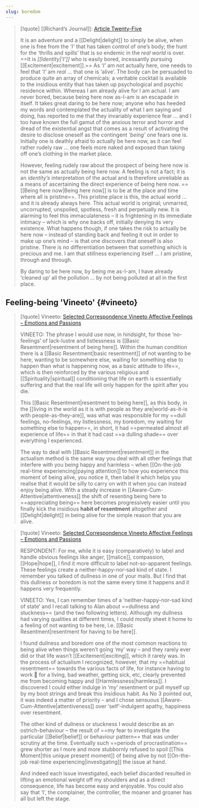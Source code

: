 ```yaml
---
slug: boredom
---
```


> [!quote] [[Richard’s Journal]]: [Article Twenty-Five](https://actualfreedom.com.au/richard/selectedwriting/sw-feelings.htm)
> 
> It is an adventure and a [[Delight|delight]] to simply be alive, when one is free from the _‘I’_ that has taken control of one’s body; the hunt for the ‘thrills and spills’ that is so endemic in the _real world_ is over. ==It is _[[Identity|‘I’]]_ who is easily bored, incessantly pursuing [[Excitement|excitement]].== As _‘I’_ am not actually here, one needs to feel that _‘I’_ am _real_ ... that one is ‘alive’. The body can be persuaded to produce quite an array of chemicals; a veritable cocktail is available to the insidious entity that has taken up psychological and psychic residence within. Whereas I am already alive for I am actual. I am never bored, because being here now as-I-am is an escapade in itself. It takes great daring to be here now; anyone who has heeded my words and contemplated the actuality of what I am saying and doing, has reported to me that they invariably experience fear ... and I too have known the full gamut of the anxious terror and horror and dread of the existential angst that comes as a result of activating the desire to disclose oneself as the contingent _‘being’_ one fears one is. Initially one is deathly afraid to actually be here now, as it can feel rather rudely raw … one feels more naked and exposed than taking off one’s clothing in the market place.
> 
> However, feeling rudely raw about the prospect of being here now is not the same as actually being here now. A feeling is not a fact; it is an _identity’s_ interpretation of the actual and is therefore unreliable as a means of ascertaining the direct experience of being here now. ==[[Being here now|Being here now]] is to be at the place and time where all is pristine==. This pristine place is this, the actual world … and it is already always here. This actual world is original; unmarred, uncorrupted, unspoiled, spotless, fresh and perpetually new. It is alarming to feel this immaculateness – it is frightening in its immediate intimacy – which is why one backs off, initially denying its very existence. What happens though, if one takes the risk to actually be here now – instead of standing back and feeling it out in order to make up one’s mind – is that one discovers that oneself is also pristine. There is no differentiation between that something which is precious and me. I am that stillness experiencing itself ... I am pristine, through and through.
> 
> By daring to be here now, by being me as-I-am, I have already ‘cleaned up’ all the pollution ... by not being polluted at all in the first place.

## Feeling-being 'Vineeto' {#vineeto}

> [!quote] Vineeto: [Selected Correspondence Vineeto  Affective Feelings – Emotions and Passions](https://actualfreedom.com.au/actualism/vineeto/selected-correspondence/corr-feelings4.htm)
> 
> VINEETO: The phrase I would use now, in hindsight, for those ‘no-feelings’ of lack-lustre and listlessness is [[Basic Resentment|resentment of being here]]. Within the human condition there is a [[Basic Resentment|basic resentment]] of not wanting to be here, wanting to be somewhere else, waiting for something else to happen than what is happening now, as a basic attitude to life==, which is then reinforced by the various religious and [[Spirituality|spiritual]] conditioning that life on earth is essentially suffering and that the real life will only happen for the spirit after you die.
> 
> This [[Basic Resentment|resentment to being here]], as this body, in the [[living in the world as it is with people as they are|world-as-it-is with people-as-they-are]], was what was responsible for my ==dull feelings, no-feelings, my listlessness, my boredom, my waiting for something else to happen==, in short, it had ==permeated almost all experience of life== in that it had cast ==a dulling shade== over everything I experienced.
> 
> The way to deal with [[Basic Resentment|resentment]] in the actualism method is the same way you deal with all other feelings that interfere with you being happy and harmless – when [[On-the-job real-time experiencing|paying attention]] to how you experience this moment of being alive, you notice it, then label it which helps you realise that it would be silly to carry on with it when you can instead enjoy being alive. With a steady increase in [[Aware-Cum-Attentive|attentiveness]] the shift of resenting being here to ==appreciating being== here becomes progressively easier until you finally kick the insidious **habit of resentment** altogether and [[Delight|delight]] in being alive for the simple reason that you are alive.



> [!quote] Vineeto: [Selected Correspondence Vineeto  Affective Feelings – Emotions and Passions](https://actualfreedom.com.au/actualism/vineeto/selected-correspondence/corr-feelings3.htm)
> 
> RESPONDENT: For me, while it is easy (comparatively) to label and handle obvious feelings like anger, [[malice]], compassion, [[Hope|hope]], I find it more difficult to label not-so-apparent feelings. These feelings create a neither-happy-nor-sad kind of state. I remember you talked of dullness in one of your mails. But I find that this dullness or boredom is not the same every time it happens and it happens very frequently.
> 
> VINEETO: Yes, I can remember times of a ‘neither-happy-nor-sad kind of state’ and I recall talking to Alan about ==dullness and stuckness==  (and the two following letters). Although my dullness had varying qualities at different times, I could mostly sheet it home to a feeling of not wanting to be here, i.e. [[Basic Resentment|resentment for having to be here]].
> 
> I found dullness and boredom one of the most common reactions to being alive when things weren’t going ‘my’ way – and they rarely ever did or that life wasn’t [[Excitement|exciting]], which it rarely was. In the process of actualism I recognized, however, that my ==habitual resentment== towards the various facts of life, for instance having to work 🏢 for a living, bad weather, getting sick, etc, clearly prevented me from becoming happy and [[Harmlessness|harmless]]. I discovered I could either indulge in ‘my’ resentment or pull myself up by my boot strings and break this insidious habit. As No 3 pointed out, it was indeed a matter of priority – and I chose sensuous [[Aware-Cum-Attentive|attentiveness]] over ‘self’-indulgent apathy, happiness over resentment.
> 
> The other kind of dullness or stuckness I would describe as an ostrich-behaviour – the result of ==my fear to investigate the particular [[Belief|belief]] or behaviour pattern== that was under scrutiny at the time. Eventually such ==periods of procrastination== grew shorter as I more and more stubbornly refused to spoil [[This Moment|this unique present moment]] of being alive by not [[On-the-job real-time experiencing|investigating]] the issue at hand.
> 
> And indeed each issue investigated, each belief discarded resulted in lifting an emotional weight off my shoulders and as a direct consequence, life has become easy and enjoyable. You could also say that ‘I’, the complainer, the controller, the moaner and groaner has all but left the stage.